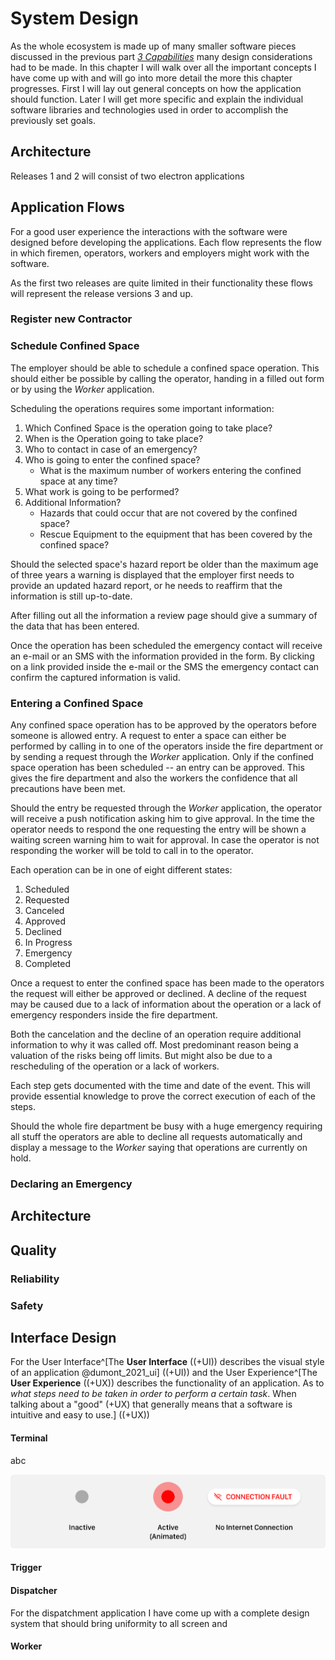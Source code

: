 <!-- Goal: 12 pages -->
# System Design

<!-- TODO: Rewrite -->
As the whole ecosystem is made up of many smaller software pieces discussed in the previous part *[3 Capabilities](#capabilities)* many design considerations had to be made. In this chapter I will walk over all the important concepts I have come up with and will go into more detail the more this chapter progresses. First I will lay out general concepts on how the application should function. Later I will get more specific and explain the individual software libraries and technologies used in order to accomplish the previously set goals.

## Architecture

Releases 1 and 2 will consist of two electron applications 

<!-- Write this in a flow of how the data should flow -->

## Application Flows

For a good user experience the interactions with the software were designed before developing the applications. Each flow represents the flow in which firemen, operators, workers and employers might work with the software.

As the first two releases are quite limited in their functionality these flows will represent the release versions 3 and up.

### Register new Contractor

<!-- As there has been a huge gab between good documentation and no documentation at all. Some information should be made mandatory for the contractor to fill out. -->

<!-- TODO: 3 year hazard report warning -->
<!-- TODO: Confirmation E-Mail for the Contractor to sign that the information is correct. -->

### Schedule Confined Space

<!-- What information about a confined space is required within the applcations? -->

<!-- NOTE: Each confined space needs to hold relevant information that should be concise and free of duplication. For the optimal application I have come up with a data model that should be extendable f -->

<!-- The chapter should describe the applications on a high level. Not the implementation. No languages and no code! -->

The employer should be able to schedule a confined space operation. This should either be possible by calling the operator, handing in a filled out form or by using the *Worker* application.

Scheduling the operations requires some important information:

1. Which Confined Space is the operation going to take place?
2. When is the Operation going to take place?
3. Who to contact in case of an emergency?
4. Who is going to enter the confined space?
   - What is the maximum number of workers entering the confined space at any time?
5. What work is going to be performed?
6. Additional Information?
   - Hazards that could occur that are not covered by the confined space?
   - Rescue Equipment to the equipment that has been covered by the confined space?

Should the selected space's hazard report be older than the maximum age of three years a warning is displayed that the employer first needs to provide an updated hazard report, or he needs to reaffirm that the information is still up-to-date.

After filling out all the information a review page should give a summary of the data that has been entered.

Once the operation has been scheduled the emergency contact will receive an e-mail or an SMS with the information provided in the form. By clicking on a link provided inside the e-mail or the SMS the emergency contact can confirm the captured information is valid.

### Entering a Confined Space

Any confined space operation has to be approved by the operators before someone is allowed entry. A request to enter a space can either be performed by calling in to one of the operators inside the fire department or by sending a request through the *Worker* application. Only if the confined space operation has been scheduled -- an entry can be approved. This gives the fire department and also the workers the confidence that all precautions have been met.

Should the entry be requested through the *Worker* application, the operator will receive a push notification asking him to give approval. In the time the operator needs to respond the one requesting the entry will be shown a waiting screen warning him to wait for approval. In case the operator is not responding the worker will be told to call in to the operator.

Each operation can be in one of eight different states:

1. Scheduled
2. Requested
3. Canceled
4. Approved
5. Declined
6. In Progress
7. Emergency
8. Completed

Once a request to enter the confined space has been made to the operators the request will either be approved or declined. A decline of the request may be caused due to a lack of information about the operation or a lack of emergency responders inside the fire department.

Both the cancelation and the decline of an operation require additional information to why it was called off. Most predominant reason being a valuation of the risks being off limits. But might also be due to a rescheduling of the operation or a lack of workers.

Each step gets documented with the time and date of the event. This will provide essential knowledge to prove the correct execution of each of the steps.

Should the whole fire department be busy with a huge emergency requiring all stuff the operators are able to decline all requests automatically and display a message to the *Worker* saying that operations are currently on hold.

### Declaring an Emergency

## Architecture

<!-- What is the architecture of this application? -->
  <!-- What do books recommend on how a good system architecture should look like? -->

<!-- How will the different applications communicate with one another? -->

<!-- TODO: How should the application data be modeled? ERD Diagram -->

<!-- Does the software needs to be scalable? -->

<!-- What should be the maximum cost of the ecostytem? -->

## Quality

<!-- What qualitiy / security standards need to be set? -->
  <!-- What defines a software to be of high quality? - See:  Ensuring the Software Quality for Critical Infrastructure Objects -->
  
  <!-- What happens when there is no network connection? -->

### Reliability

<!-- How should issues and crashes be handled? -->
<!-- What Fallback is there in case of a malfuntion or a complete system outage? -->

### Safety
  <!-- What are common errors that need to be prevented? e.g. User error (Incorrect use), Network Connectivity -->
  <!-- How is the application protected against hackers? -->
  <!-- What attack surfaces does the application poses? -->
  <!-- What are the consquences of someone breaching different parts of the system -->
  <!-- How can this be prevented? -->

  <!-- How is future provness guaranteed? -->

## Interface Design

For the User Interface^[The **User Interface** ((+UI)) describes the visual style of an application @dumont_2021_ui] ((+UI)) and the User Experience^[The **User Experience** ((+UX)) describes the functionality of an application. As to *what steps need to be taken in order to perform a certain task*. When talking about a "good" (+UX) that generally means that a software is intuitive and easy to use.] ((+UX))

#### Terminal

abc

![Indicator States - Source: Author](images/indicator-states.png)

#### Trigger

#### Dispatcher

For the dispatchment application I have come up with a complete design system that should bring uniformity to all screen and 

<!-- TODO: Use the following passage somewhere -->
<!-- NOTE: A rescue is a balancing act between speed and safety. No rescue comes without risks that is why it is important to have only the most demanding information visiable that is vital to perform an operation. -->

#### Worker

<!-- How should the UI function? -->
<!-- How can incorrect usage of the application be prevented? How does the UI reflect these protections? -->
<!-- What DevOps Pipelines need to be developed? -->
<!-- What pages are needed for the Dispatcher? -->
<!-- UI components and their use cases? -->

<!-- How should Forms in the Dispatcher application should look like? What data is needed by the operator? -->
